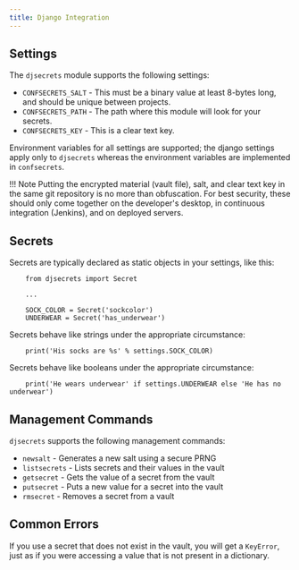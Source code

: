 ```yaml
---
title: Django Integration
---
```


## Settings

The `djsecrets` module supports the following settings:

* `CONFSECRETS_SALT` - This must be a binary value at least 8-bytes long, and should be unique between projects.
* `CONFSECRETS_PATH` - The path where this module will look for your secrets.
* `CONFSECRETS_KEY` - This is a clear text key.

Environment variables for all settings are supported; the django settings apply only to `djsecrets` whereas the 
environment variables are implemented in `confsecrets`.

!!! Note
    Putting the encrypted material (vault file), salt, and clear text key in the
    same git repository is no more than obfuscation.  For best security, these should
    only come together on the developer's desktop, in continuous integration (Jenkins),
    and on deployed servers.

## Secrets

Secrets are typically declared as static objects in your settings, like this:

        from djsecrets import Secret
        
        ...
        
        SOCK_COLOR = Secret('sockcolor')
        UNDERWEAR = Secret('has_underwear')

Secrets behave like strings under the appropriate circumstance:

        print('His socks are %s' % settings.SOCK_COLOR)
        
Secrets behave like booleans under the appropriate circumstance:

        print('He wears underwear' if settings.UNDERWEAR else 'He has no underwear')

## Management Commands

`djsecrets` supports the following management commands:

* `newsalt` - Generates a new salt using a secure PRNG 
* `listsecrets` - Lists secrets and their values in the vault
* `getsecret` - Gets the value of a secret from the vault
* `putsecret` - Puts a new value for a secret into the vault
* `rmsecret` - Removes a secret from a vault

## Common Errors

If you use a secret that does not exist in the vault, you will get a `KeyError`, just as if you were accessing 
a value that is not present in a dictionary.
